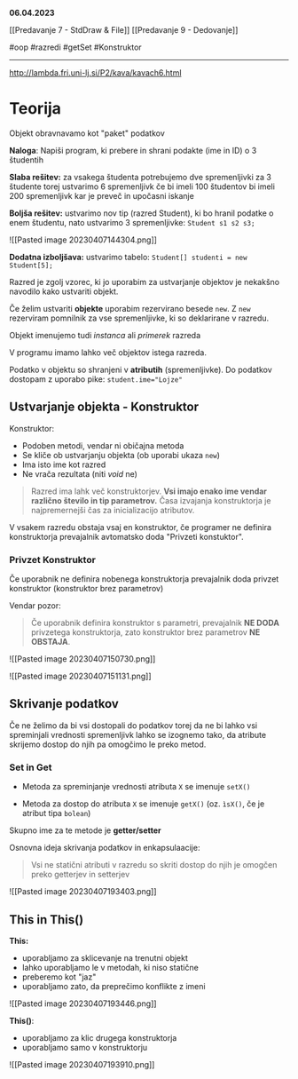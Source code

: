 
**06.04.2023**

[[Predavanje 7 - StdDraw & File]]
[[Predavanje 9 - Dedovanje]]

#oop #razredi  #getSet #Konstruktor

---

http://lambda.fri.uni-lj.si/P2/kava/kavach6.html

# Teorija

Objekt obravnavamo kot "paket" podatkov

**Naloga**: Napiši program, ki prebere in shrani podakte (ime in ID) o 3 študentih

**Slaba rešitev:** za vsakega študenta potrebujemo dve spremenljivki za 3 študente torej ustvarimo 6 spremenljivk če bi imeli 100 študentov bi imeli 200 spremenljivk kar je preveč in upočasni iskanje

**Boljša rešitev:** ustvarimo nov tip (razred Student), ki bo hranil podatke o enem študentu, nato ustvarimo 3 spremenljivke: ```Student s1 s2 s3;```

![[Pasted image 20230407144304.png]]

**Dodatna izboljšava:** ustvarimo tabelo: ```Student[] studenti = new Student[5];```


Razred je zgolj vzorec, ki jo uporabim za ustvarjanje objektov je nekakšno navodilo kako ustvariti objekt.

Če želim ustvariti **objekte** uporabim rezervirano besede ```new```. Z ``` new ``` rezerviram pomnilnik za vse spremenljivke, ki so deklarirane v razredu.

Objekt imenujemo tudi *instanca* ali *primerek* razreda

V programu imamo lahko več objektov istega razreda.

Podatko v objektu so shranjeni v **atributih** (spremenljivke). Do podatkov dostopam z uporabo pike:
```student.ime="Lojze"```


## Ustvarjanje objekta - Konstruktor

Konstruktor:
- Podoben metodi, vendar ni običajna metoda
- Se kliče ob ustvarjanju objekta (ob uporabi ukaza ```new```)
- Ima isto ime kot razred
- Ne vrača rezultata (niti *void* ne)

> Razred ima lahk več konstruktorjev. **Vsi imajo enako ime vendar različno število in tip parametrov.** Časa izvajanja konstruktorja je najpremernejši čas za inicializacijo atributov. 

V vsakem razredu obstaja vsaj en konstruktor, če programer ne definira konstruktorja prevajalnik avtomatsko doda "Privzeti konstuktor".

### Privzet Konstruktor 

Če uporabnik ne definira nobenega konstruktorja prevajalnik doda privzet konstruktor (konstruktor brez parametrov)

Vendar pozor:
> Če uporabnik definira konstruktor s parametri, prevajalnik **NE DODA** privzetega konstruktorja, zato konstruktor brez parametrov **NE OBSTAJA**. 

![[Pasted image 20230407150730.png]]

![[Pasted image 20230407151131.png]]


## Skrivanje podatkov

Če ne želimo da bi vsi dostopali do podatkov torej da ne bi lahko vsi spreminjali vrednosti spremenljivk lahko se izognemo tako, da atribute skrijemo dostop do njih pa omogčimo le preko metod.

### Set in Get


- Metoda za spreminjanje vrednosti atributa ```X``` se imenuje ```setX()```

- Metoda za dostop do atributa ```X``` se imenuje ```getX()``` (oz. ```ìsX()```, če je atribut tipa ```bolean```)

Skupno ime za te metode je **getter/setter**

Osnovna ideja skrivanja podatkov in enkapsulaacije:

>Vsi ne statični atributi v razredu so skriti dostop do njih je omogčen preko getterjev in setterjev

![[Pasted image 20230407193403.png]]

## This in This()

**This:**
- uporabljamo za sklicevanje na trenutni objekt
- lahko uporabljamo le v metodah, ki niso statične
- preberemo kot "jaz"
- uporabljamo zato, da preprečimo konflikte z imeni

![[Pasted image 20230407193446.png]]

**This()**:
- uporabljamo za klic drugega konstruktorja
- uporabljamo samo v konstruktorju

![[Pasted image 20230407193910.png]]